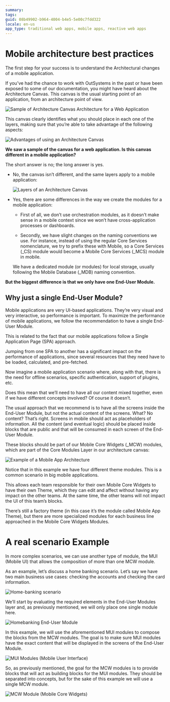 ```yaml
---
summary:
tags:
guid: 08b49902-b964-4004-b4e5-5e00c7fdd322
locale: en-us
app_type: traditional web apps, mobile apps, reactive web apps
---
```

# Mobile architecture best practices

The first step for your success is to understand the Architectural changes of a mobile application.

If you’ve had the chance to work with OutSystems in the past or have been exposed to some of our documentation, you might have heard about the Architecture Canvas. This canvas is the usual starting point of an application, from an architecture point of view.

![Sample of Architecture Canvas Architecture for a Web Application](images/how_to_build_mobile_app_0.png)

This canvas clearly identifies what you should place in each one of the layers, making sure that you’re able to take advantage of the following aspects:

![Advantages of using an Architecture Canvas](images/how_to_build_mobile_app_1.png)

**We saw a sample of the canvas for a web application. Is this canvas different in a mobile application?**

The short answer is no; the long answer is yes.

* No, the canvas isn’t different, and the same layers apply to a mobile application:

    ![Layers of an Architecture Canvas](images/how_to_build_mobile_app_2.png)


* Yes, there are some differences in the way we create the modules for a mobile application:
    
    * First of all, we don’t use orchestration modules, as it doesn’t make sense in a mobile context since we won’t have cross-application processes or dashboards.
    
    * Secondly, we have slight changes on the naming conventions we use. For instance, instead of using the regular Core Services nomenclature, we try to prefix these with Mobile, so a Core Services (_CS) module would become a Mobile Core Services (_MCS) module in mobile.
    
    We have a dedicated module (or modules) for local storage, usually following the Mobile Database (_MDB) naming convention.

**But the biggest difference is that we only have one End-User Module.**

## Why just a single End-User Module?

Mobile applications are very UI-based applications. They’re very visual and very interactive, so performance is important. To maximize the performance of mobile applications, we follow the recommendation to have a single End-User Module.

This is related to the fact that our mobile applications follow a Single Application Page (SPA) approach.

Jumping from one SPA to another has a significant impact on the performance of applications, since several resources that they need have to be loaded, calculated, and pre-fetched.

Now imagine a mobile application scenario where, along with that, there is the need for offline scenarios, specific authentication, support of plugins, etc.

Does this mean that we’ll need to have all our content mixed together, even if we have different concepts involved? Of course it doesn’t.

The usual approach that we recommend is to have all the screens inside the End-User Module, but not the actual content of the screens. What? No content? That’s right. Screens in mobile should act as placeholders of information. All the content (and eventual logic) should be placed inside blocks that are public and that will be consumed in each screen of the End-User Module.

These blocks should be part of our Mobile Core Widgets (_MCW) modules, which are part of the Core Modules Layer in our architecture canvas:

![Example of a Mobile App Architecture](images/how_to_build_mobile_app_3.png)

Notice that in this example we have four different theme modules. This is a common scenario in big mobile applications.

This allows each team responsible for their own Mobile Core Widgets to have their own Theme, which they can edit and affect without having any impact on the other teams. At the same time, the other teams will not impact the UI of this team’s blocks.

There’s still a factory theme (in this case it’s the module called Mobile App Theme), but there are more specialized modules for each business line approached in the Mobile Core Widgets Modules.


# A real scenario Example

In more complex scenarios, we can use another type of module, the MUI (Mobile UI) that allows the composition of more than one MCW module.

As an example, let’s discuss a home banking scenario. Let’s say we have two main business use cases: checking the accounts and checking the card information.

![Home-banking scenario](images/how_to_build_mobile_app_4.png)

We’ll start by evaluating the required elements in the End-User Modules layer and, as previously mentioned, we will only place one single module here.

![Homebanking End-User Module](images/how_to_build_mobile_app_5.png)

In this example, we will use the aforementioned MUI modules to compose the blocks from the MCW modules. The goal is to make sure MUI modules have the exact content that will be displayed in the screens of the End-User Module.

![MUI Modules (Mobile User Interface)](images/how_to_build_mobile_app_6.png)

So, as previously mentioned, the goal for the MCW modules is to provide blocks that will act as building blocks for the MUI modules. They should be separated into concepts, but for the sake of this example we will use a single MCW module.

![MCW Module (Mobile Core Widgets)](images/how_to_build_mobile_app_7.png)


